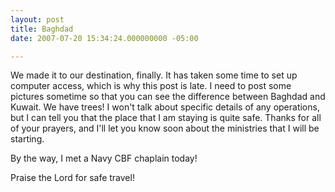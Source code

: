 ```yaml
---
layout: post
title: Baghdad
date: 2007-07-20 15:34:24.000000000 -05:00

---
```

<p>We made it to our destination, finally. It has taken some time to set up computer access, which is why this post is late. I need to post some pictures sometime so that you can see the difference between Baghdad and Kuwait. We have trees! I won't talk about specific details of any operations, but I can tell you that the place that I am staying is quite safe. Thanks for all of your prayers, and I'll let you know soon about the ministries that I will be starting.</p>
<p>By the way, I met a Navy CBF chaplain today!</p>
<p>Praise the Lord for safe travel!</p>
